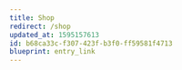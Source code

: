 ```yaml
---
title: Shop
redirect: /shop
updated_at: 1595157613
id: b68ca33c-f307-423f-b3f0-ff59581f4713
blueprint: entry_link
---
```

